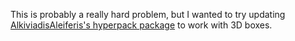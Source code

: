This is probably a really hard problem, but I wanted to try updating [AlkiviadisAleiferis's hyperpack package](https://github.com/AlkiviadisAleiferis/hyperpack) to work with 3D boxes.
